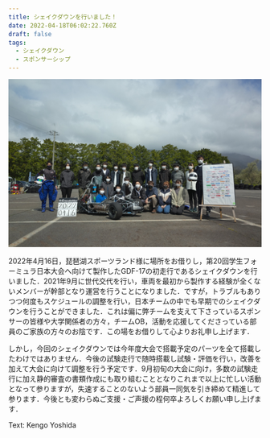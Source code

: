 ```yaml
---
title: シェイクダウンを行いました！
date: 2022-04-18T06:02:22.760Z
draft: false
tags:
  - シェイクダウン
  - スポンサーシップ
---
```

![](r0010108.jpg)

2022年4月16日，琵琶湖スポーツランド様に場所をお借りし，第20回学生フォーミュラ日本大会へ向けて製作したGDF-17の初走行であるシェイクダウンを行いました．2021年9月に世代交代を行い，車両を最初から製作する経験が全くないメンバーが幹部となり運営を行うことになりました．ですが，トラブルもありつつ何度もスケジュールの調整を行い，日本チームの中でも早期でのシェイクダウンを行うことができました．これは偏に弊チームを支えて下さっているスポンサーの皆様や大学関係者の方々，チームOB，活動を応援してくださっている部員のご家族の方々のお陰です．この場をお借りして心よりお礼申し上げます．

しかし，今回のシェイクダウンでは今年度大会で搭載予定のパーツを全て搭載したわけではありません．今後の試験走行で随時搭載し試験・評価を行い，改善を加えて大会に向けて調整を行う予定です．9月初旬の大会に向け，多数の試験走行に加え静的審査の書類作成にも取り組むこととなりこれまで以上に忙しい活動となって参りますが，失速することのないよう部員一同気を引き締めて精進して参ります．今後とも変わらぬご支援・ご声援の程何卒よろしくお願い申し上げます．

Text: Kengo Yoshida